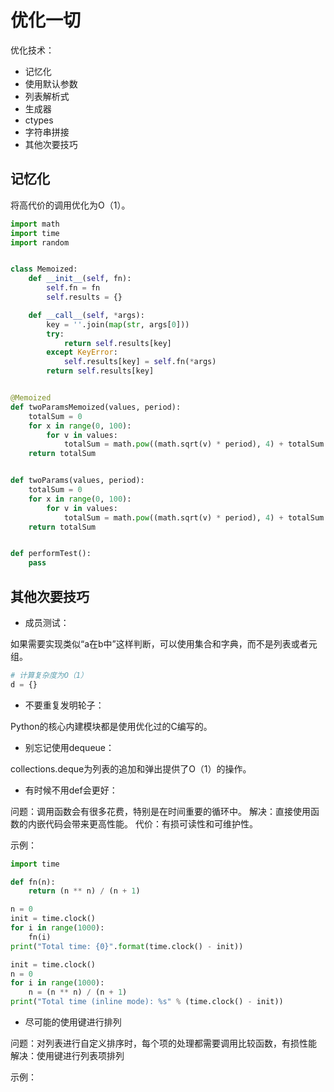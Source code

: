 # 优化一切

优化技术：

- 记忆化
- 使用默认参数
- 列表解析式
- 生成器
- ctypes
- 字符串拼接
- 其他次要技巧

## 记忆化

将高代价的调用优化为O（1）。

```python
import math
import time
import random


class Memoized:
    def __init__(self, fn):
        self.fn = fn
        self.results = {}

    def __call__(self, *args):
        key = ''.join(map(str, args[0]))
        try:
            return self.results[key]
        except KeyError:
            self.results[key] = self.fn(*args)
        return self.results[key]


@Memoized
def twoParamsMemoized(values, period):
    totalSum = 0
    for x in range(0, 100):
        for v in values:
            totalSum = math.pow((math.sqrt(v) * period), 4) + totalSum
    return totalSum


def twoParams(values, period):
    totalSum = 0
    for x in range(0, 100):
        for v in values:
            totalSum = math.pow((math.sqrt(v) * period), 4) + totalSum
    return totalSum


def performTest():
    pass
```

## 其他次要技巧

- 成员测试：

如果需要实现类似“a在b中”这样判断，可以使用集合和字典，而不是列表或者元组。

```python
# 计算复杂度为O（1）
d = {}
```

- 不要重复发明轮子：

Python的核心内建模块都是使用优化过的C编写的。

- 别忘记使用dequeue：

collections.deque为列表的追加和弹出提供了O（1）的操作。

- 有时候不用def会更好：

问题：调用函数会有很多花费，特别是在时间重要的循环中。
解决：直接使用函数的内嵌代码会带来更高性能。
代价：有损可读性和可维护性。

示例：

```python
import time

def fn(n):
    return (n ** n) / (n + 1)

n = 0
init = time.clock()
for i in range(1000):
    fn(i)
print("Total time: {0}".format(time.clock() - init))

init = time.clock()
n = 0
for i in range(1000):
    n = (n ** n) / (n + 1)
print("Total time (inline mode): %s" % (time.clock() - init))
```

- 尽可能的使用键进行排列

问题：对列表进行自定义排序时，每个项的处理都需要调用比较函数，有损性能
解决：使用键进行列表项排列

示例：

```python
```
